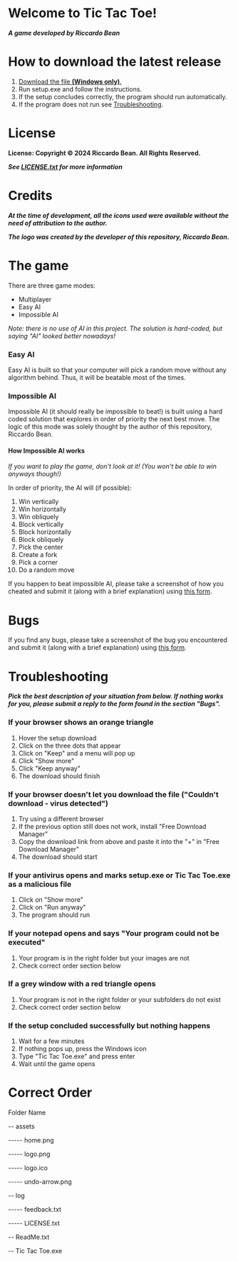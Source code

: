 # Welcome to Tic Tac Toe! 
***A game developed by Riccardo Bean***

# How to download the latest release
1. [Download the file **(Windows only)**.](https://github.com/riccardobean/tictactoe/releases/download/win3.1/setup.exe)
2. Run setup.exe and follow the instructions.
3. If the setup concludes correctly, the program should run automatically.
4. If the program does not run see [Troubleshooting](#Troubleshooting).

# License
**License: Copyright © 2024 Riccardo Bean. All Rights Reserved.**

***See [LICENSE.txt](LICENSE.txt) for more information***

# Credits
***At the time of development, all the icons used were available without the need of attribution to the author.***

***The logo was created by the developer of this repository, Riccardo Bean.***

# The game
There are three game modes:
- Multiplayer
- Easy AI
- Impossible AI

*Note: there is no use of AI in this project. The solution is hard-coded, but saying "AI" looked better nowadays!*

### Easy AI 
Easy AI is built so that your computer will pick a random move without any algorithm behind. Thus, it will be beatable most of the times.

### Impossible AI 
Impossible AI (it should really be impossible to beat!) is built using a hard coded solution that explores in order of priority the next best move. The logic of this mode was solely thought by the author of this repository, Riccardo Bean.

#### How Impossible AI works
*If you want to play the game, don't look at it! (You won't be able to win anyways though!)*

In order of priority, the AI will (if possible):
1. Win vertically
2. Win horizontally
3. Win obliquely
4. Block vertically
5. Block horizontally
6. Block obliquely
7. Pick the center
8. Create a fork
9. Pick a corner
10. Do a random move

If you happen to beat impossible AI, please take a screenshot of how you cheated and submit it (along with a brief explanation) using [this form](https://bit.ly/3O72Rpa).

# Bugs
If you find any bugs, please take a screenshot of the bug you encountered and submit it (along with a brief explanation) using [this form](https://bit.ly/3O72Rpa).

# Troubleshooting
***Pick the best description of your situation from below. If nothing works for you, please submit a reply to the form found in the section "Bugs".***
### If your browser shows an orange triangle
1. Hover the setup download
2. Click on the three dots that appear
3. Click on "Keep" and a menu will pop up
4. Click "Show more"
5. Click "Keep anyway"
6. The download should finish
### If your browser doesn't let you download the file ("Couldn't download - virus detected")
1. Try using a different browser
2. If the previous option still does not work, install "Free Download Manager"
3. Copy the download link from above and paste it into the "+" in "Free Download Manager"
4. The download should start
### If your antivirus opens and marks setup.exe or Tic Tac Toe.exe as a malicious file
1. Click on "Show more"
2. Click on "Run anyway"
3. The program should run 
### If your notepad opens and says "Your program could not be executed"
1. Your program is in the right folder but your images are not
2. Check correct order section below
### If a grey window with a red triangle opens
1. Your program is not in the right folder or your subfolders do not exist
2. Check correct order section below
### If the setup concluded successfully but nothing happens
1. Wait for a few minutes
2. If nothing pops up, press the Windows icon
3. Type "Tic Tac Toe.exe" and press enter
4. Wait until the game opens

# Correct Order
Folder Name

\-- assets

----- home.png 

----- logo.png

----- logo.ico

----- undo-arrow.png

\-- log

----- feedback.txt

----- LICENSE.txt

\-- ReadMe.txt

\-- Tic Tac Toe.exe
 

